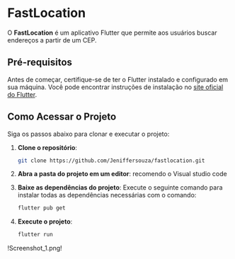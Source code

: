 # FastLocation

O **FastLocation** é um aplicativo Flutter que permite aos usuários buscar endereços a partir de um CEP. 

## Pré-requisitos

Antes de começar, certifique-se de ter o Flutter instalado e configurado em sua máquina. Você pode encontrar instruções de instalação no [site oficial do Flutter](https://flutter.dev/docs/get-started/install).

## Como Acessar o Projeto

Siga os passos abaixo para clonar e executar o projeto:

1. **Clone o repositório**:
   ```bash
   git clone https://github.com/Jeniffersouza/fastlocation.git

2. **Abra a pasta do projeto em um editor**:
   recomendo o Visual studio code

3. **Baixe as dependências do projeto**:
   Execute o seguinte comando para instalar todas as dependências necessárias com o comando:
   ```bash
   flutter pub get

4. **Execute o projeto**:
   ```bash
   flutter run
!Screenshot_1.png!
